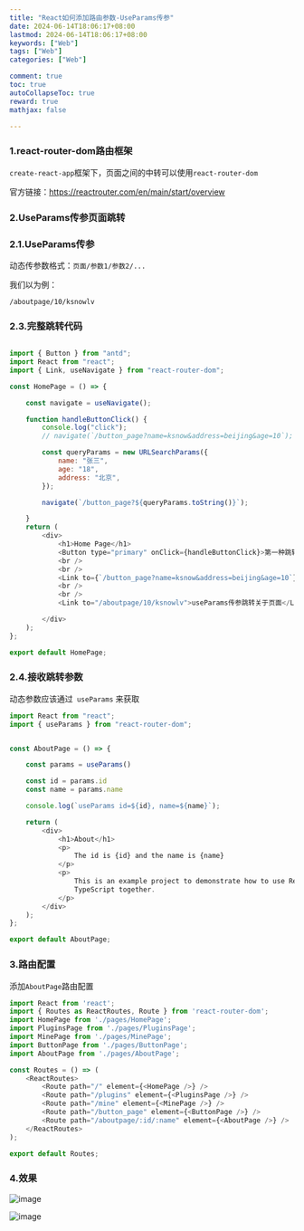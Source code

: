 ```yaml
---
title: "React如何添加路由参数-UseParams传参"
date: 2024-06-14T18:06:17+08:00
lastmod: 2024-06-14T18:06:17+08:00
keywords: ["Web"]
tags: ["Web"]
categories: ["Web"]

comment: true
toc: true
autoCollapseToc: true
reward: true
mathjax: false

---
```


<!--more-->

### 1.react-router-dom路由框架

`create-react-app`框架下，页面之间的中转可以使用`react-router-dom`

官方链接：https://reactrouter.com/en/main/start/overview


### 2.UseParams传参页面跳转

### 2.1.UseParams传参

动态传参数格式：`页面/参数1/参数2/...`

我们以为例：

`/aboutpage/10/ksnowlv`


### 2.3.完整跳转代码

```js

import { Button } from "antd";
import React from "react";
import { Link, useNavigate } from "react-router-dom";

const HomePage = () => {

    const navigate = useNavigate();

    function handleButtonClick() {
        console.log("click");
        // navigate(`/button_page?name=ksnow&address=beijing&age=10`);

        const queryParams = new URLSearchParams({
            name: "张三",
            age: "18",
            address: "北京",
        });

        navigate(`/button_page?${queryParams.toString()}`);

    }
    return (
        <div>
            <h1>Home Page</h1>
            <Button type="primary" onClick={handleButtonClick}>第一种跳转按钮页面</Button>
            <br />
            <br />
            <Link to={`/button_page?name=ksnow&address=beijing&age=10`}> 第二种跳转按钮页面</Link>
            <br />
            <br />
            <Link to="/aboutpage/10/ksnowlv">useParams传参跳转关于页面</Link>

        </div>
    );
};

export default HomePage;


```

### 2.4.接收跳转参数

动态参数应该通过` useParams` 来获取


```js
import React from "react";
import { useParams } from "react-router-dom";


const AboutPage = () => {

    const params = useParams()

    const id = params.id
    const name = params.name

    console.log(`useParams id=${id}, name=${name}`);

    return (
        <div>
            <h1>About</h1>
            <p>
                The id is {id} and the name is {name}
            </p>
            <p>
                This is an example project to demonstrate how to use React and
                TypeScript together.
            </p>
        </div>
    );
};

export default AboutPage;
```

### 3.路由配置

添加`AboutPage`路由配置

```js
import React from 'react';
import { Routes as ReactRoutes, Route } from 'react-router-dom';
import HomePage from './pages/HomePage';
import PluginsPage from './pages/PluginsPage';
import MinePage from './pages/MinePage';
import ButtonPage from './pages/ButtonPage';
import AboutPage from './pages/AboutPage';

const Routes = () => (
    <ReactRoutes>
        <Route path="/" element={<HomePage />} />
        <Route path="/plugins" element={<PluginsPage />} />
        <Route path="/mine" element={<MinePage />} />
        <Route path="/button_page" element={<ButtonPage />} />
        <Route path="/aboutpage/:id/:name" element={<AboutPage />} />
    </ReactRoutes>
);

export default Routes;

```


### 4.效果

![image](/images/web/React如何添加路由参数-useParams传参/result1.png)

![image](/images/web/React如何添加路由参数-useParams传参/result2.png)
